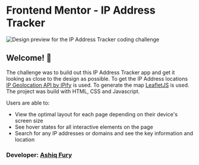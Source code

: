 # Frontend Mentor - IP Address Tracker

![Design preview for the IP Address Tracker coding challenge](./screenshot.jpg)

## Welcome! 👋

The challenge was to build out this IP Address Tracker app and get it looking as close to the design as possible. To get the IP Address locations [IP Geolocation API by IPify](https://geo.ipify.org/) is used. To generate the map [LeafletJS](https://leafletjs.com/) is used. The project was build with HTML, CSS and Javascript.

Users are able to:

- View the optimal layout for each page depending on their device's screen size
- See hover states for all interactive elements on the page
- Search for any IP addresses or domains and see the key information and location

### Developer: [Ashiq Fury](https://github.com/ashiqfury)
